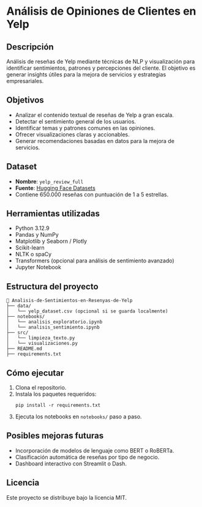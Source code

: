 # Análisis de Opiniones de Clientes en Yelp

## Descripción
Análisis de reseñas de Yelp mediante técnicas de NLP y visualización para identificar sentimientos, patrones y percepciones del cliente. El objetivo es generar insights útiles para la mejora de servicios y estrategias empresariales.

## Objetivos
- Analizar el contenido textual de reseñas de Yelp a gran escala.
- Detectar el sentimiento general de los usuarios.
- Identificar temas y patrones comunes en las opiniones.
- Ofrecer visualizaciones claras y accionables.
- Generar recomendaciones basadas en datos para la mejora de servicios.

## Dataset
- **Nombre**: `yelp_review_full`
- **Fuente**: [Hugging Face Datasets](https://huggingface.co/datasets/yelp_review_full)
- Contiene 650.000 reseñas con puntuación de 1 a 5 estrellas.

## Herramientas utilizadas
- Python 3.12.9
- Pandas y NumPy
- Matplotlib y Seaborn / Plotly
- Scikit-learn
- NLTK o spaCy
- Transformers (opcional para análisis de sentimiento avanzado)
- Jupyter Notebook

## Estructura del proyecto
```
📁 Analisis-de-Sentimientos-en-Resenyas-de-Yelp
├── data/
│   └── yelp_dataset.csv (opcional si se guarda localmente)
├── notebooks/
│   └── analisis_exploratorio.ipynb
│   └── analisis_sentimiento.ipynb
├── src/
│   └── limpieza_texto.py
│   └── visualizaciones.py
├── README.md
├── requirements.txt
```

## Cómo ejecutar
1. Clona el repositorio.
2. Instala los paquetes requeridos:
   ```
   pip install -r requirements.txt
   ```
3. Ejecuta los notebooks en `notebooks/` paso a paso.

## Posibles mejoras futuras
- Incorporación de modelos de lenguaje como BERT o RoBERTa.
- Clasificación automática de reseñas por tipo de negocio.
- Dashboard interactivo con Streamlit o Dash.

## Licencia
Este proyecto se distribuye bajo la licencia MIT.
